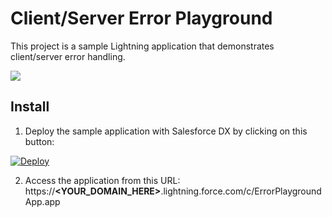 # Client/Server Error Playground
This project is a sample Lightning application that demonstrates client/server error handling.

<img src="https://raw.githubusercontent.com/pozil/sfdc-error-playground/master/gfx/overview.png"/>


## Install
1. Deploy the sample application with Salesforce DX by clicking on this button:

[![Deploy](https://deploy-to-sfdx.com/dist/assets/images/DeployToSFDX.svg)](https://deploy-to-sfdx.com)

2. Access the application from this URL:<br/>
https://<b>&lt;YOUR_DOMAIN_HERE&gt;</b>.lightning.force.com/c/ErrorPlaygroundApp.app
